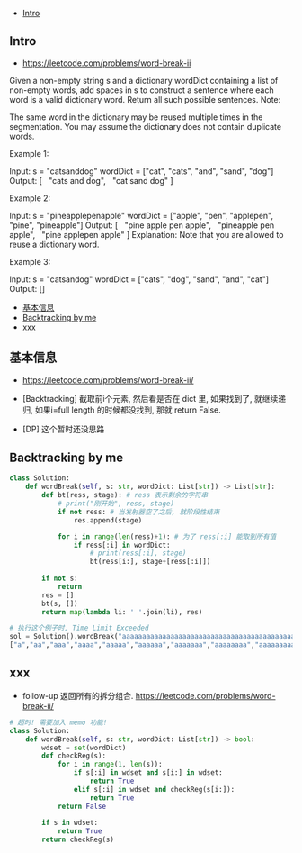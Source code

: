 - [Intro](#intro)

## Intro

- https://leetcode.com/problems/word-break-ii

Given a non-empty string s and a dictionary wordDict containing a list of non-empty words, add spaces in s to construct a sentence where each word is a valid dictionary word. Return all such possible sentences.
Note:

The same word in the dictionary may be reused multiple times in the segmentation.
You may assume the dictionary does not contain duplicate words.

Example 1:

Input:
s = "catsanddog"
wordDict = ["cat", "cats", "and", "sand", "dog"]
Output:
[
  "cats and dog",
  "cat sand dog"
]

Example 2:

Input:
s = "pineapplepenapple"
wordDict = ["apple", "pen", "applepen", "pine", "pineapple"]
Output:
[
  "pine apple pen apple",
  "pineapple pen apple",
  "pine applepen apple"
]
Explanation: Note that you are allowed to reuse a dictionary word.

Example 3:

Input:
s = "catsandog"
wordDict = ["cats", "dog", "sand", "and", "cat"]
Output:
[]
- [基本信息](#%e5%9f%ba%e6%9c%ac%e4%bf%a1%e6%81%af)
- [Backtracking by me](#backtracking-by-me)
- [xxx](#xxx)



## 基本信息

- https://leetcode.com/problems/word-break-ii/

- [Backtracking] 截取前i个元素, 然后看是否在 dict 里, 如果找到了, 就继续递归, 如果i=full length 的时候都没找到, 那就 return False.
- [DP] 这个暂时还没思路



## Backtracking by me



```py
class Solution:
    def wordBreak(self, s: str, wordDict: List[str]) -> List[str]:
        def bt(ress, stage): # ress 表示剩余的字符串
            # print("刚开始", ress, stage)
            if not ress: # 当发射器空了之后, 就阶段性结束
                res.append(stage)

            for i in range(len(ress)+1): # 为了 ress[:i] 能取到所有值
                if ress[:i] in wordDict:
                    # print(ress[:i], stage)
                    bt(ress[i:], stage+[ress[:i]])
        
        if not s:
            return
        res = []
        bt(s, [])
        return map(lambda li: ' '.join(li), res)

# 执行这个例子时, Time Limit Exceeded
sol = Solution().wordBreak("aaaaaaaaaaaaaaaaaaaaaaaaaaaaaaaaaaaaaaaaaaaaaaaaaaaaaaaaaaaaaaaaaaaaaaaaaaabaaaaaaaaaaaaaaaaaaaaaaaaaaaaaaaaaaaaaaaaaaaaaaaaaaaaaaaaaaaaaaaaaaaaaaaaaaa", 
["a","aa","aaa","aaaa","aaaaa","aaaaaa","aaaaaaa","aaaaaaaa","aaaaaaaaa","aaaaaaaaaa"])
```


## xxx



- follow-up 返回所有的拆分组合. https://leetcode.com/problems/word-break-ii/

```py
# 超时! 需要加入 memo 功能!
class Solution:
    def wordBreak(self, s: str, wordDict: List[str]) -> bool:
        wdset = set(wordDict)
        def checkReg(s):
            for i in range(1, len(s)):
                if s[:i] in wdset and s[i:] in wdset:
                    return True
                elif s[:i] in wdset and checkReg(s[i:]):
                    return True
            return False
        
        if s in wdset:
            return True
        return checkReg(s)
```

